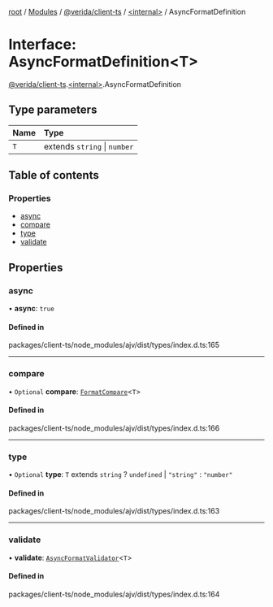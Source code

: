 [root](../README.md) / [Modules](../modules.md) / [@verida/client-ts](../modules/verida_client_ts.md) / [<internal\>](../modules/verida_client_ts._internal_.md) / AsyncFormatDefinition

# Interface: AsyncFormatDefinition<T\>

[@verida/client-ts](../modules/verida_client_ts.md).[<internal\>](../modules/verida_client_ts._internal_.md).AsyncFormatDefinition

## Type parameters

| Name | Type |
| :------ | :------ |
| `T` | extends `string` \| `number` |

## Table of contents

### Properties

- [async](verida_client_ts._internal_.AsyncFormatDefinition.md#async)
- [compare](verida_client_ts._internal_.AsyncFormatDefinition.md#compare)
- [type](verida_client_ts._internal_.AsyncFormatDefinition.md#type)
- [validate](verida_client_ts._internal_.AsyncFormatDefinition.md#validate)

## Properties

### async

• **async**: ``true``

#### Defined in

packages/client-ts/node_modules/ajv/dist/types/index.d.ts:165

___

### compare

• `Optional` **compare**: [`FormatCompare`](../modules/verida_client_ts._internal_.md#formatcompare)<`T`\>

#### Defined in

packages/client-ts/node_modules/ajv/dist/types/index.d.ts:166

___

### type

• `Optional` **type**: `T` extends `string` ? `undefined` \| ``"string"`` : ``"number"``

#### Defined in

packages/client-ts/node_modules/ajv/dist/types/index.d.ts:163

___

### validate

• **validate**: [`AsyncFormatValidator`](../modules/verida_client_ts._internal_.md#asyncformatvalidator)<`T`\>

#### Defined in

packages/client-ts/node_modules/ajv/dist/types/index.d.ts:164
